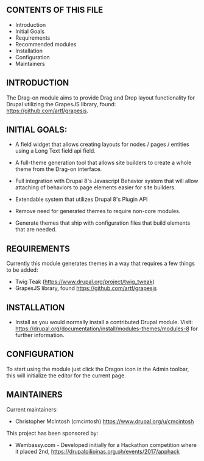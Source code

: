 CONTENTS OF THIS FILE
---------------------

 * Introduction
 * Initial Goals
 * Requirements
 * Recommended modules
 * Installation
 * Configuration
 * Maintainers

 INTRODUCTION
------------

The Drag-on module aims to provide Drag and Drop layout functionality for Drupal utilizing the GrapesJS library, found: https://github.com/artf/grapesjs.  

INITIAL GOALS:
------------
 * A field widget that allows creating layouts for nodes / pages / entities using a Long Text field api field.

 * A full-theme generation tool that allows site builders to create a whole theme from the Drag-on interface.

 * Full integration with Drupal 8's Javascript Behavior system that will allow attaching of behaviors to page elements easier for site builders.

 * Extendable system that utilizes Drupal 8's Plugin API

 * Remove need for generated themes to require non-core modules.

 * Generate themes that ship with configuration files that build elements that are needed.

 REQUIREMENTS
 ------------

 Currently this module generates themes in a way that requires a few things to be added:

  * Twig Teak (https://www.drupal.org/project/twig_tweak)
  * GrapesJS library, found https://github.com/artf/grapesjs

INSTALLATION
------------

 * Install as you would normally install a contributed Drupal module. Visit:
   https://drupal.org/documentation/install/modules-themes/modules-8
   for further information.

CONFIGURATION
-------------
To start using the module just click the Dragon icon in the Admin toolbar, this will initialize the editor for the current page.

MAINTAINERS
-----------
Current maintainers:
* Christopher McIntosh (cmcintosh) https://www.drupal.org/u/cmcintosh

This project has been sponsored by:
* Wembassy.com - Developed initially for a Hackathon competition where it placed 2nd, https://drupalpilipinas.org.ph/events/2017/apphack
